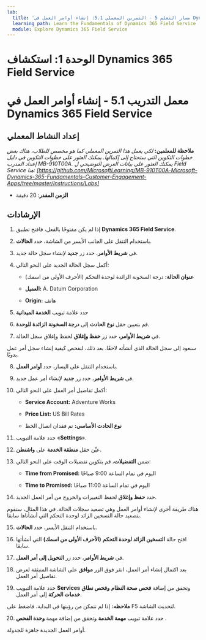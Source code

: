 ```yaml
---
lab:
  title: 'مسار التعلم 5 - التمرين المعملي 5.1: إنشاء أوامر العمل في Dynamics 365 Field Service'
  learning path: Learn the Fundamentals of Dynamics 365 Field Service
  module: Explore Dynamics 365 Field Service
---
```


الوحدة 1: استكشاف Dynamics 365 Field Service
========================

# معمل التدريب 5.1 - إنشاء أوامر العمل في Dynamics 365 Field Service

## إعداد النشاط المعملي

**ملاحظة للمعلمين:** *لكي يعمل هذا التمرين المعملي كما هو مخصص للطلاب، هناك بعض خطوات التكوين التي ستحتاج إلى إكمالها.  يمكنك العثور على خطوات التكوين في دليل إعداد المدرب MB-910T00A. يمكنك العثور على بيانات العرض التوضيحي ل Field Service هنا: [https://github.com/MicrosoftLearning/MB-910T00A-Microsoft-Dynamics-365-Fundamentals-Customer-Engagement-Apps/tree/master/Instructions/Labs]*

  - **الزمن المقدر**: 20 دقيقة

## الإرشادات

1. إذا لم يكن مفتوحًا بالفعل، فافتح تطبيق **Dynamics 365 Field Service**.

2. باستخدام التنقل على الجانب الأيسر من الشاشة، حدد **الحالات**.

3. في **شريط الأوامر**، حدد زر **جديد** لإنشاء سجل حالة جديد.

4. أكمل سجل الحالة الجديد على النحو التالي:

    - **عنوان الحالة:** درجة السخونة الزائدة لوحدة التحكم (الأحرف الأولى من اسمك)

    - **العميل:** A. Datum Corporation

    - **Origin:** هاتف

5. حدد علامة تبويب **الخدمة الميدانية**

6. قم بتعيين حقل **نوع الحادث** إلى **درجة السخونة الزائدة للوحدة**.

7. في **شريط الأوامر،** حدد زر **حفظ وإغلاق** لحفظ وإغلاق سجل الحالة.

سنعود إلى سجل الحالة الذي أنشأته لاحقًا. بعد ذلك، لنفحص كيفية إنشاء سجل أمر عمل يدويًا.

8. باستخدام التنقل على اليسار، حدد **أوامر العمل**.

9. في **شريط الأوامر**، حدد زر **جديد** لإنشاء أمر عمل جديد.

10. أكمل تفاصيل أمر العمل على النحو التالي:

    - **Service Account:** Adventure Works

    - **Price List:** US Bill Rates

    - **نوع الحادث الأساسي:** تم فقدان اتصال الخط

11. حدد علامة التبويب «⁧**⁩Settings⁧**⁩».

12. عيِّن حقل **منطقة الخدمة** على **واشنطن**.

13. ضمن **التفضيلات**، قم بتكوين تفضيلات الوقت على النحو التالي:

    - **Time from Promised:** اليوم في تمام الساعة 9:00 صباحًا

    - **Time to Promised:** اليوم في تمام الساعة 11:00 صباحًا

14. حدد **حفظ وإغلاق** لحفظ التغييرات والخروج من أمر العمل الجديد.

هناك طريقة أخرى لإنشاء أوامر العمل وهي تصعيد سجلات الحالة. في هذا المثال، سنقوم بتصعيد حالة التسخين الزائد لوحدة التحكم التي أنشأناها سابقا.

15. باستخدام التنقل الأيسر، حدد **الحالات**.

16. افتح حالة **التسخين الزائد لوحدة التحكم** **(الأحرف الأولى من اسمك)** التي أنشأتها سابقا.

17. في **شريط الأوامر**، حدد زر **التحويل إلى أمر العمل**.

18. بعد اكتمال إنشاء أمر العمل، انقر فوق الزر **موافق** على الشاشة المنبثقة لعرض تفاصيل أمر العمل.

19. حدد علامة التبويب **Services** وتحقق من إضافة **فحص صحة النظام** **وفحص نطاق خدمات الحركة** إلى أمر العمل.

**ملاحظه:** إذا لم تتمكن من رؤيتها في البداية، فاضغط على F5 لتحديث الشاشة.

20. حدد علامة تبويب **مهمة الخدمة** وتحقق من إضافة مهمة **وحدة الفحص** .

أوامر العمل الجديدة جاهزة للجدولة.

